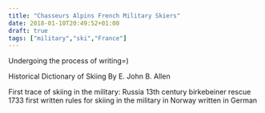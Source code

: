 ```yaml
---
title: "Chasseurs Alpins French Military Skiers"
date: 2018-01-10T20:49:52+01:00
draft: true
tags: ["military","ski","France"]
---
```


Undergoing the process of writing=)

Historical Dictionary of Skiing By E. John B. Allen

First trace of skiing in the military: Russia 13th century
birkebeiner rescue
1733 first written rules for skiing in the military in Norway written in German